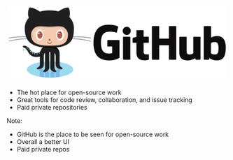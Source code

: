 #### <!-- .element: style="font-size: 2em;" --> [![GitHub](resources/github.png)](https://github.com)

* The hot place for open-source work
* <!-- .element: class="fragment" --> Great tools for code review, collaboration, and issue tracking
* <!-- .element: class="fragment" --> Paid private repositories

Note:

* GitHub is the place to be seen for open-source work
* Overall a better UI
* Paid private repos
